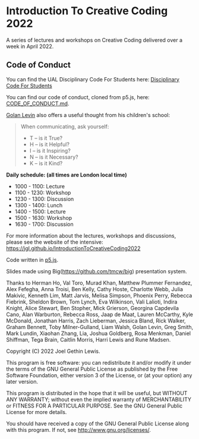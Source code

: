 # Introduction To Creative Coding 2022

A series of lectures and workshops on Creative Coding delivered over a week in April 2022.

## Code of Conduct

You can find the UAL Disciplinary Code For Students here: [Disciplinary Code For Students](https://www.arts.ac.uk/study-at-ual/academic-regulations/student-regulations/disciplinary-code-for-students)

You can find our code of conduct, cloned from p5.js, here: [CODE_OF_CONDUCT.md](CODE_OF_CONDUCT.md).

[Golan Levin](http://flong.com) also offers a useful thought from his children's school:

> When communicating, ask yourself:
>
> - T – is it True?
> - H – is it Helpful?
> - I – is it Inspiring?
> - N – is it Necessary?
> - K – is it Kind?

**Daily schedule: (all times are London local time)**

- 1000 - 1100: Lecture
- 1100 - 1230: Workshop
- 1230 - 1300: Discussion
- 1300 - 1400: Lunch
- 1400 - 1500: Lecture
- 1500 - 1630: Workshop
- 1630 - 1700: Discussion

For more information about the lectures, workshops and discussions, please see the website of the intensive: <https://jgl.github.io/IntroductionToCreativeCoding2022>

Code written in [p5.js](https://p5js.org/).

Slides made using Big(https://github.com/tmcw/big)</a> presentation system.</p>

Thanks to Herman Ho, Val Toro, Murad Khan, Matthew Plummer Fernandez, Alex Fefegha, Anna Troisi, Ben Kelly, Cathy Hoste, Charlotte Webb, Julia Makivic, Kenneth Lim, Matt Jarvis, Melisa Simpson, Phoenix Perry, Rebecca Fiebrink, Sheldon Brown, Tom Lynch, Eva Wilkinson, Vali Lalioti, Indira Knight, Alice Stewart, Ben Stopher, Mick Grierson, Georgina Capdevila Cano, Alan Warburton, Rebecca Ross, Jaap de Maat, Lauren McCarthy, Kyle McDonald, Jonathan Harris, Zach Lieberman, Jessica Bland, Rick Walker, Graham Bennett, Toby Milner-Gulland, Liam Walsh, Golan Levin, Greg Smith, Mark Lundin, Xiaohan Zhang, Lia, Joshua Goldberg, Rosa Menkman, Daniel Shiffman, Tega Brain, Caitlin Morris, Harri Lewis and Rune Madsen.

Copyright (C) 2022 Joel Gethin Lewis.

This program is free software: you can redistribute it and/or modify it under the terms of the GNU General Public License as published by the Free Software Foundation, either version 3 of the License, or (at your option) any later version.

This program is distributed in the hope that it will be useful, but WITHOUT ANY WARRANTY; without even the implied warranty of MERCHANTABILITY or FITNESS FOR A PARTICULAR PURPOSE. See the GNU General Public License for more details.

You should have received a copy of the GNU General Public License along with this program. If not, see <http://www.gnu.org/licenses/>.
